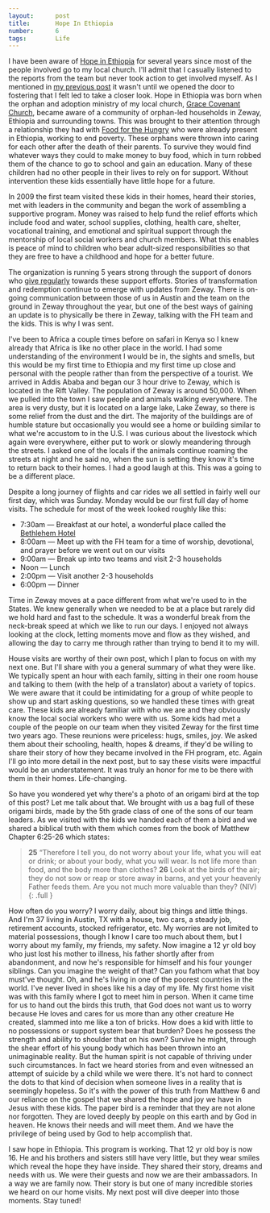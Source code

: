 ```yaml
---
layout:      post
title:       Hope In Ethiopia
number:      6
tags:        Life
---
```



I have been aware of [Hope in Ethiopia](http://hopeinethiopia.org/) for several years since most of the people involved go to my local church. I'll admit that I casually listened to the reports from the team but never took action to get involved myself. As I mentioned in [my previous post](http://blog.philcoffman.com/here-i-am-lord-send-me/) it wasn't until we opened the door to fostering that I felt led to take a closer look. Hope in Ethiopia was born when the orphan and adoption ministry of my local church, [Grace Covenant Church](http://grace360.org/), became aware of a community of orphan-led households in Zeway, Ethiopia and surrounding towns. This was brought to their attention through a relationship they had with [Food for the Hungry](http://fh.org/) who were already present in Ethiopia, working to end poverty. These orphans were thrown into caring for each other after the death of their parents. To survive they would find whatever ways they could to make money to buy food, which in turn robbed them of the chance to go to school and gain an education. Many of these children had no other people in their lives to rely on for support. Without intervention these kids essentially have little hope for a future.

In 2009 the first team visited these kids in their homes, heard their stories, met with leaders in the community and began the work of assembling a supportive program. Money was raised to help fund the relief efforts which include food and water, school supplies, clothing, health care, shelter, vocational training, and emotional and spiritual support through the mentorship of local social workers and church members. What this enables is peace of mind to children who bear adult-sized responsibilities so that they are free to have a childhood and hope for a better future.

The organization is running 5 years strong through the support of donors who [give regularly](http://fh.org/zyorphans) towards these support efforts. Stories of transformation and redemption continue to emerge with updates from Zeway. There is on-going communication between those of us in Austin and the team on the ground in Zeway throughout the year, but one of the best ways of gaining an update is to physically be there in Zeway, talking with the FH team and the kids. This is why I was sent.

I've been to Africa a couple times before on safari in Kenya so I knew already that Africa is like no other place in the world. I had some understanding of the environment I would be in, the sights and smells, but this would be my first time to Ethiopia and my first time up close and personal with the people rather than from the perspective of a tourist. We arrived in Addis Ababa and began our 3 hour drive to Zeway, which is located in the Rift Valley. The population of Zeway is around 50,000. When we pulled into the town I saw people and animals walking everywhere. The area is very dusty, but it is located on a large lake, Lake Zeway, so there is some relief from the dust and the dirt. The majority of the buildings are of humble stature but occasionally you would see a home or building similar to what we're accustom to in the U.S. I was curious about the livestock which again were everywhere, either put to work or slowly meandering through the streets. I asked one of the locals if the animals continue roaming the streets at night and he said no, when the sun is setting they know it's time to return back to their homes. I had a good laugh at this. This was a going to be a different place.

Despite a long journey of flights and car rides we all settled in fairly well our first day, which was Sunday. Monday would be our first full day of home visits. The schedule for most of the week looked roughly like this:


* 7:30am — Breakfast at our hotel, a wonderful place called the [Bethlehem Hotel](http://www.tripadvisor.com/Hotel_Review-g3168046-d5308934-Reviews-Bethlehem_Hotel-Ziway_Oromiya_Region.html)
* 8:00am — Meet up with the FH team for a time of worship, devotional, and prayer before we went out on our visits
* 9:00am — Break up into two teams and visit 2-3 households
* Noon — Lunch
* 2:00pm — Visit another 2-3 households
* 6:00pm — Dinner


Time in Zeway moves at a pace different from what we're used to in the States. We knew generally when we needed to be at a place but rarely did we hold hard and fast to the schedule. It was a wonderful break from the neck-break speed at which we like to run our days. I enjoyed not always looking at the clock, letting moments move and flow as they wished, and allowing the day to carry me through rather than trying to bend it to my will.

House visits are worthy of their own post, which I plan to focus on with my next one. But I'll share with you a general summary of what they were like. We typically spent an hour with each family, sitting in their one room house and talking to them (with the help of a translator) about a variety of topics. We were aware that it could be intimidating for a group of white people to show up and start asking questions, so we handled these times with great care. These kids are already familiar with who we are and they obviously know the local social workers who were with us. Some kids had met a couple of the people on our team when they visited Zeway for the first time two years ago. These reunions were priceless: hugs, smiles, joy. We asked them about their schooling, health, hopes & dreams, if they'd be willing to share their story of how they became involved in the FH program, etc. Again I'll go into more detail in the next post, but to say these visits were impactful would be an understatement. It was truly an honor for me to be there with them in their homes. Life-changing.

So have you wondered yet why there's a photo of an origami bird at the top of this post? Let me talk about that. We brought with us a bag full of these origami birds, made by the 5th grade class of one of the sons of our team leaders. As we visited with the kids we handed each of them a bird and we shared a biblical truth with them which comes from the book of Matthew Chapter 6:25-26 which states:

> **25** “Therefore I tell you, do not worry about your life, what you will eat or drink; or about your body, what you will wear. Is not life more than food, and the body more than clothes? **26** Look at the birds of the air; they do not sow or reap or store away in barns, and yet your heavenly Father feeds them. Are you not much more valuable than they? (NIV)
{: .full }

How often do you worry? I worry daily, about big things and little things. And I'm 37 living in Austin, TX with a house, two cars, a steady job, retirement accounts, stocked refrigerator, etc. My worries are not limited to material possessions, though I know I care too much about them, but I worry about my family, my friends, my safety. Now imagine a 12 yr old boy who just lost his mother to illness, his father shortly after from abandonment, and now he's responsible for himself and his four younger siblings. Can you imagine the weight of that? Can you fathom what that boy must've thought. Oh, and he's living in one of the poorest countries in the world. I've never lived in shoes like his a day of my life. My first home visit was with this family where I got to meet him in person. When it came time for us to hand out the birds this truth, that God does not want us to worry because He loves and cares for us more than any other creature He created, slammed into me like a ton of bricks. How does a kid with little to no possessions or support system bear that burden? Does he possess the strength and ability to shoulder that on his own? Survive he might, through the shear effort of his young body which has been thrown into an unimaginable reality. But the human spirit is not capable of thriving under such circumstances. In fact we heard stories from and even witnessed an attempt of suicide by a child while we were there. It's not hard to connect the dots to that kind of decision when someone lives in a reality that is seemingly hopeless. So it's with the power of this truth from Matthew 6 and our reliance on the gospel that we shared the hope and joy we have in Jesus with these kids. The paper bird is a reminder that they are not alone nor forgotten. They are loved deeply by people on this earth and by God in heaven. He knows their needs and will meet them. And we have the privilege of being used by God to help accomplish that.

I saw hope in Ethiopia. This program is working. That 12 yr old boy is now 16. He and his brothers and sisters still have very little, but they wear smiles which reveal the hope they have inside. They shared their story, dreams and needs with us. We were their guests and now we are their ambassadors. In a way we are family now. Their story is but one of many incredible stories we heard on our home visits. My next post will dive deeper into those moments. Stay tuned!

